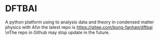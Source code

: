 # DFTBAI
A python platform using to analysis data and theory in condensed matter physics with AI\n
the latest repo is https://gitee.com/kong-fanhan/dftbai
\nThe repo in Github may stop update in the future.